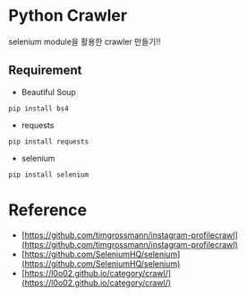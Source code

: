 # Python Crawler

selenium module을 활용한 crawler 만들기!!

## Requirement
- Beautiful Soup

```
pip install bs4
```

- requests

```
pip install requests
```

- selenium

```
pip install selenium
```

# Reference
- [https://github.com/timgrossmann/instagram-profilecrawl](https://github.com/timgrossmann/instagram-profilecrawl)
- [https://github.com/SeleniumHQ/selenium](https://github.com/SeleniumHQ/selenium)
- [https://l0o02.github.io/category/crawl/](https://l0o02.github.io/category/crawl/)